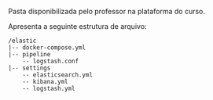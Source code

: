 Pasta disponibilizada pelo professor na plataforma do curso.

Apresenta a seguinte estrutura de arquivo:

```~> elastic/
/elastic
|-- docker-compose.yml
|-- pipeline
    -- logstash.conf
|-- settings
    -- elasticsearch.yml
    -- kibana.yml
    -- logstash.yml
